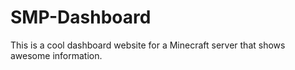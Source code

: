 # SMP-Dashboard
This is a cool dashboard website for a Minecraft server that shows awesome information.
